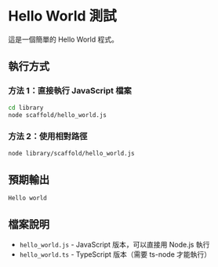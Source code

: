# Hello World 測試

這是一個簡單的 Hello World 程式。

## 執行方式

### 方法 1：直接執行 JavaScript 檔案
```bash
cd library
node scaffold/hello_world.js
```

### 方法 2：使用相對路徑
```bash
node library/scaffold/hello_world.js
```

## 預期輸出

```
Hello world
```

## 檔案說明

- `hello_world.js` - JavaScript 版本，可以直接用 Node.js 執行
- `hello_world.ts` - TypeScript 版本（需要 ts-node 才能執行）